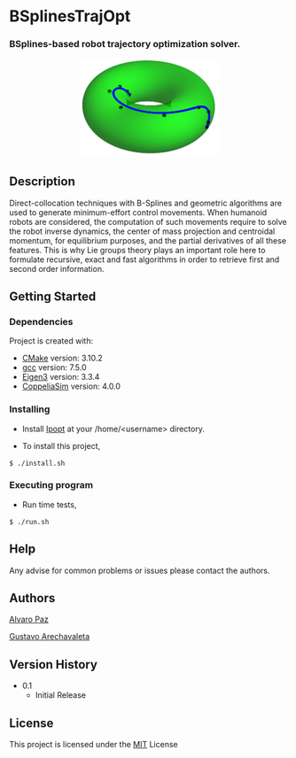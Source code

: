 # BSplinesTrajOpt

 ### BSplines-based robot trajectory optimization solver.

<p align="center">
  <img src="data/torus.png" width="250" title="BSplines curve over torus manifold">
</p>

## Description

Direct-collocation techniques with B-Splines and geometric algorithms are used to generate minimum-effort control movements. When humanoid robots are considered, the computation of such movements require to solve the robot inverse dynamics, the center of mass projection and centroidal momentum, for equilibrium purposes, and the partial derivatives of all these features. This is why Lie groups theory plays an important role here to formulate recursive, exact and fast algorithms in order to retrieve first and second order information.

## Getting Started

### Dependencies

Project is created with:
* [CMake](https://cmake.org/) version: 3.10.2
* [gcc](https://gcc.gnu.org/) version: 7.5.0
* [Eigen3](https://eigen.tuxfamily.org/index.php?title=Main_Page) version: 3.3.4
* [CoppeliaSim](https://coppeliarobotics.com/) version: 4.0.0

### Installing

* Install [Ipopt](https://coin-or.github.io/Ipopt/INSTALL.html) at your /home/\<username\> directory.

* To install this project,
```
$ ./install.sh
```
### Executing program

* Run time tests,
```
$ ./run.sh
```
## Help

Any advise for common problems or issues please contact the authors.

## Authors

[Alvaro Paz](https://www.linkedin.com/in/alvaro-paz-anaya/)

[Gustavo Arechavaleta](https://sites.google.com/site/gustavoarechavaleta/)

## Version History
* 0.1
    * Initial Release

## License

This project is licensed under the [MIT](https://choosealicense.com/licenses/mit/) License
